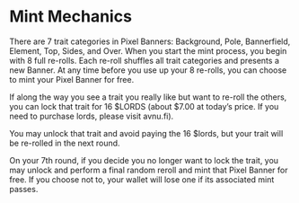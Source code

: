 # Mint Mechanics

There are 7 trait categories in Pixel Banners: Background, Pole, Bannerfield, Element, Top, Sides, and Over. When you start the mint process, you begin with 8 full re-rolls. Each re-roll shuffles all trait categories and presents a new Banner. At any time before you use up your 8 re-rolls, you can choose to mint your Pixel Banner for free. 


If along the way you see a trait you really like but want to re-roll the others, you can lock that trait for 16 $LORDS (about $7.00 at today’s price. If you need to purchase lords, please visit avnu.fi).


You may unlock that trait and avoid paying the 16 $lords, but your trait will be re-rolled in the next round. 


On your 7th round, if you decide you no longer want to lock the trait, you may unlock and perform a final random reroll and mint that Pixel Banner for free. If you choose not to, your wallet will lose one if its associated mint passes.
